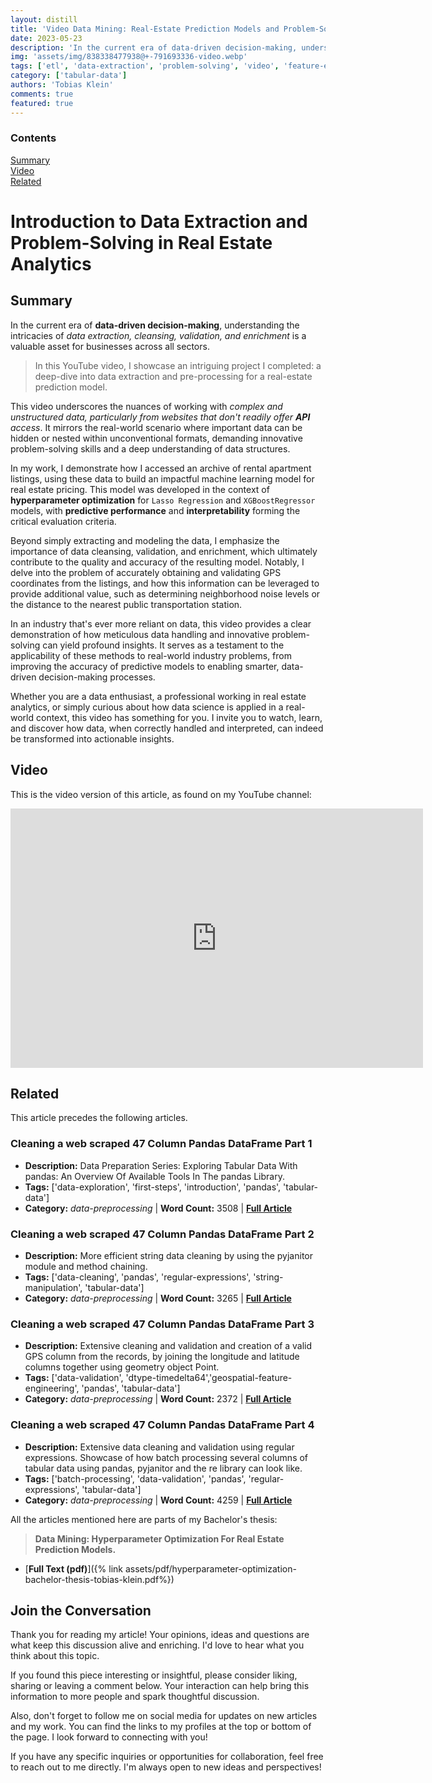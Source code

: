 ```yaml
---
layout: distill
title: 'Video Data Mining: Real-Estate Prediction Models and Problem-Solving in Action'
date: 2023-05-23
description: 'In the current era of data-driven decision-making, understanding the intricacies of data extraction, cleansing, validation, and enrichment is a valuable asset for businesses across all sectors.'
img: 'assets/img/838338477938@+-791693336-video.webp'
tags: ['etl', 'data-extraction', 'problem-solving', 'video', 'feature-enrichment']
category: ['tabular-data']
authors: 'Tobias Klein'
comments: true
featured: true
---
```



<d-contents>
  <nav class="l-text figcaption">
  <h3>Contents</h3>
    <div class="no-math"><a href="#summary">Summary</a></div>
    <div class="no-math"><a href="#video">Video</a></div>
    <div class="no-math"><a href="#related">Related</a></div>
  </nav>
</d-contents>

# Introduction to Data Extraction and Problem-Solving in Real Estate Analytics

## Summary

In the current era of <strong>data-driven decision-making</strong>,
understanding the intricacies of <i>data extraction, cleansing, validation, and
enrichment</i> is a valuable asset for businesses across all sectors.


> In this YouTube video, I showcase an intriguing project I completed: a deep-dive
into data extraction and pre-processing for a real-estate prediction model. 

This video underscores the nuances of working with <i>complex and unstructured
data, particularly from websites that don't readily offer <strong>API</strong>
access</i>. It mirrors the real-world scenario where important data can be
hidden or nested within unconventional formats, demanding innovative
problem-solving skills and a deep understanding of data structures. 

In my work, I demonstrate how I accessed an archive of rental apartment
listings, using these data to build an impactful machine learning model for real
estate pricing. This model was developed in the context of <strong>hyperparameter
optimization</strong> for `Lasso Regression` and `XGBoostRegressor` models, with <strong>predictive
performance</strong> and <strong>interpretability</strong> forming the critical evaluation criteria.

Beyond simply extracting and modeling the data, I emphasize the importance of
data cleansing, validation, and enrichment, which ultimately contribute to the
quality and accuracy of the resulting model. Notably, I delve into the problem
of accurately obtaining and validating GPS coordinates from the listings, and
how this information can be leveraged to provide additional value, such as
determining neighborhood noise levels or the distance to the nearest public
transportation station.

In an industry that's ever more reliant on data, this video provides a clear
demonstration of how meticulous data handling and innovative problem-solving can
yield profound insights. It serves as a testament to the applicability of these
methods to real-world industry problems, from improving the accuracy of
predictive models to enabling smarter, data-driven decision-making processes. 

Whether you are a data enthusiast, a professional working in real estate
analytics, or simply curious about how data science is applied in a real-world
context, this video has something for you. I invite you to watch, learn, and
discover how data, when correctly handled and interpreted, can indeed be
transformed into actionable insights.

## Video

This is the video version of this article, as found on my YouTube channel:

<iframe width="660" height="415"
src="https://www.youtube-nocookie.com/embed/95_aIW4-F2s" title="YouTube video
player" frameborder="0" allow="accelerometer; autoplay; clipboard-write;
encrypted-media; gyroscope; picture-in-picture; web-share"
allowfullscreen></iframe>
<br>

## Related 

This article precedes the following articles.

### Cleaning a web scraped 47 Column Pandas DataFrame Part 1

- **Description:** Data Preparation Series: Exploring Tabular Data With pandas: An Overview Of Available Tools In The pandas Library.
- **Tags:** ['data-exploration', 'first-steps', 'introduction', 'pandas', 'tabular-data']
- **Category:** _data-preprocessing_ | **Word Count:** 3508 | **[Full Article](https://deep-learning-mastery.com/projects/cleaning-a-web-scraped-47-column-br-pandas-dataframe-br-part-1/)**

### Cleaning a web scraped 47 Column Pandas DataFrame Part 2

- **Description:** More efficient string data cleaning by using the pyjanitor module and method chaining.
- **Tags:** ['data-cleaning', 'pandas', 'regular-expressions', 'string-manipulation', 'tabular-data']
- **Category:** _data-preprocessing_ | **Word Count:** 3265 | **[Full Article](https://deep-learning-mastery.com/projects/cleaning-a-web-scraped-47-column-br-pandas-dataframe-br-part-2/)**

### Cleaning a web scraped 47 Column Pandas DataFrame Part 3

- **Description:** Extensive cleaning and validation and creation of a valid GPS column from the records, by joining the longitude and latitude columns together using geometry object Point.
- **Tags:** ['data-validation', 'dtype-timedelta64','geospatial-feature-engineering', 'pandas', 'tabular-data']
- **Category:** _data-preprocessing_ | **Word Count:** 2372 | **[Full Article](https://deep-learning-mastery.com/projects/cleaning-a-web-scraped-47-column-br-pandas-dataframe-br-part-3/)**

### Cleaning a web scraped 47 Column Pandas DataFrame Part 4

- **Description:** Extensive data cleaning and validation using regular expressions. Showcase of how batch processing several columns of tabular data using pandas, pyjanitor and the re library can look like.
- **Tags:** ['batch-processing', 'data-validation', 'pandas', 'regular-expressions', 'tabular-data']
- **Category:** _data-preprocessing_ | **Word Count:** 4259 | **[Full Article](https://deep-learning-mastery.com/projects/cleaning-a-web-scraped-47-column-br-pandas-dataframe-br-part-4/)**

All the articles mentioned here are parts of my Bachelor's thesis:

> **Data Mining: Hyperparameter Optimization For Real Estate Prediction Models.**

- [**Full Text (pdf)**]({% link assets/pdf/hyperparameter-optimization-bachelor-thesis-tobias-klein.pdf%})


<footer>
    <h2>Join the Conversation</h2>
    <p>Thank you for reading my article! Your opinions, ideas and questions are what keep this discussion alive and enriching. I'd love to hear what you think about this topic.</p>
    <p>If you found this piece interesting or insightful, please consider liking, sharing or leaving a comment below. Your interaction can help bring this information to more people and spark thoughtful discussion.</p>
    <p>Also, don't forget to follow me on social media for updates on new articles and my work. You can find the links to my profiles at the top or bottom of the page. I look forward to connecting with you!</p>
    <p>If you have any specific inquiries or opportunities for collaboration, feel free to reach out to me directly. I'm always open to new ideas and perspectives!</p>
</footer>

